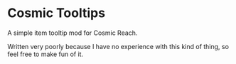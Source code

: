 # Cosmic Tooltips

A simple item tooltip mod for Cosmic Reach.

Written very poorly because I have no experience with this kind of thing, so feel free to make fun of it.